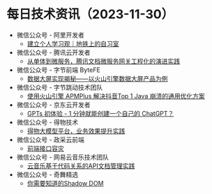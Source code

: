 # 每日技术资讯（2023-11-30）

- 微信公众号 - 阿里开发者
  - [建立个人学习观｜地铁上的自习室](https://mp.weixin.qq.com/s?__biz=MzIzOTU0NTQ0MA==&mid=2247535987&idx=1&sn=09461d6937c76f54da94bba5935f2c05)
- 微信公众号 - 腾讯云开发者
  - [从单体到微服务，腾讯文档微服务网关工程化的演进实践](https://mp.weixin.qq.com/s?__biz=MzI2NDU4OTExOQ==&mid=2247664437&idx=1&sn=5f979d8f5b541dc2929d20d65a132fa0)
- 微信公众号 - 字节前端 ByteFE
  - [数据大屏实现揭秘——以火山引擎数据大屏产品为例](https://mp.weixin.qq.com/s?__biz=Mzg2ODQ1OTExOA==&mid=2247504931&idx=1&sn=c4b41a5a7ee823135113c550eacd1767)
- 微信公众号 - 字节跳动技术团队
  - [使用火山引擎 APMPlus 解决抖音Top 1 Java 崩溃的通用优化方案](https://mp.weixin.qq.com/s?__biz=MzI1MzYzMjE0MQ==&mid=2247504929&idx=1&sn=30af202393f347f0cbb3be868b76a40c)
- 微信公众号 - 京东云开发者
  - [GPTs 初体验 - 1 分钟就能创建一个自己的 ChatGPT？](https://mp.weixin.qq.com/s?__biz=MzU1OTgxMTg2Nw==&mid=2247507895&idx=1&sn=729b3327dcbf1982f33b567732e15e9d)
- 微信公众号 - 得物技术
  - [得物大模型平台，业务效果提升实践](https://mp.weixin.qq.com/s?__biz=MzkxNTE3ODU0NA==&mid=2247513555&idx=1&sn=d17edbf369a6a56ed0e158c16238356f)
- 微信公众号 - 政采云前端
  - [前端接口容灾](https://mp.weixin.qq.com/s?__biz=Mzg3NTcwMTUzNA==&mid=2247494403&idx=1&sn=18460c11ff4bb323ceef7ca928767170)
- 微信公众号 - 网易云音乐技术团队
  - [云音乐基于代码关系的API文档管理实践](https://mp.weixin.qq.com/s?__biz=MzI1NTg3NzcwNQ==&mid=2247489760&idx=1&sn=e736b0ccfed1ffcec7fed80b4078f9e4)
- 微信公众号 - 奇舞精选
  - [你需要知道的Shadow DOM](https://mp.weixin.qq.com/s?__biz=Mzg4MTYwMzY1Mw==&mid=2247509762&idx=1&sn=d5b8cb637c50f02636c94b313f4dff0d)
